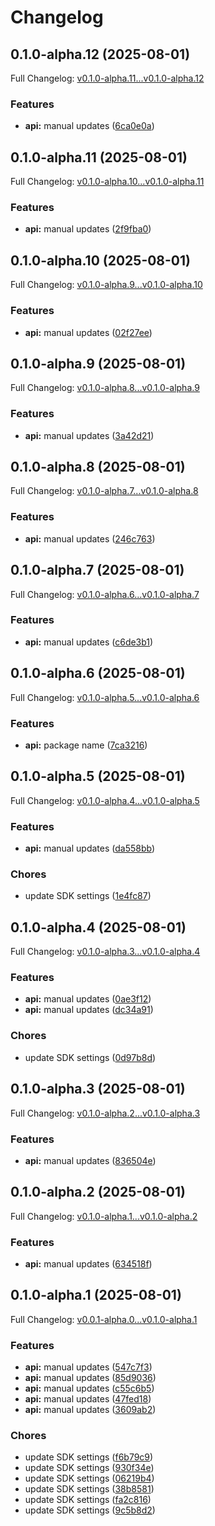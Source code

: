 # Changelog

## 0.1.0-alpha.12 (2025-08-01)

Full Changelog: [v0.1.0-alpha.11...v0.1.0-alpha.12](https://github.com/Orin-Labs/entities-python/compare/v0.1.0-alpha.11...v0.1.0-alpha.12)

### Features

* **api:** manual updates ([6ca0e0a](https://github.com/Orin-Labs/entities-python/commit/6ca0e0af7ed7b0c0c3f050fb69fe9f3ec3986c8b))

## 0.1.0-alpha.11 (2025-08-01)

Full Changelog: [v0.1.0-alpha.10...v0.1.0-alpha.11](https://github.com/Orin-Labs/entities-python/compare/v0.1.0-alpha.10...v0.1.0-alpha.11)

### Features

* **api:** manual updates ([2f9fba0](https://github.com/Orin-Labs/entities-python/commit/2f9fba054ba689c51cad9c6cd8f0f7c6e7ad47f8))

## 0.1.0-alpha.10 (2025-08-01)

Full Changelog: [v0.1.0-alpha.9...v0.1.0-alpha.10](https://github.com/Orin-Labs/entities-python/compare/v0.1.0-alpha.9...v0.1.0-alpha.10)

### Features

* **api:** manual updates ([02f27ee](https://github.com/Orin-Labs/entities-python/commit/02f27ee71424f31e16d98d9b7ec7799b4a24ac81))

## 0.1.0-alpha.9 (2025-08-01)

Full Changelog: [v0.1.0-alpha.8...v0.1.0-alpha.9](https://github.com/Orin-Labs/entities-python/compare/v0.1.0-alpha.8...v0.1.0-alpha.9)

### Features

* **api:** manual updates ([3a42d21](https://github.com/Orin-Labs/entities-python/commit/3a42d213ffa8d4ac9e0c91ae9ae4812cc2b8c8d9))

## 0.1.0-alpha.8 (2025-08-01)

Full Changelog: [v0.1.0-alpha.7...v0.1.0-alpha.8](https://github.com/Orin-Labs/entities-python/compare/v0.1.0-alpha.7...v0.1.0-alpha.8)

### Features

* **api:** manual updates ([246c763](https://github.com/Orin-Labs/entities-python/commit/246c763b5a8c926061145469ca4209f9a15cb383))

## 0.1.0-alpha.7 (2025-08-01)

Full Changelog: [v0.1.0-alpha.6...v0.1.0-alpha.7](https://github.com/Orin-Labs/entities-python/compare/v0.1.0-alpha.6...v0.1.0-alpha.7)

### Features

* **api:** manual updates ([c6de3b1](https://github.com/Orin-Labs/entities-python/commit/c6de3b14ae886f18447f6c8b25f42f86e43f5370))

## 0.1.0-alpha.6 (2025-08-01)

Full Changelog: [v0.1.0-alpha.5...v0.1.0-alpha.6](https://github.com/Orin-Labs/entities-python/compare/v0.1.0-alpha.5...v0.1.0-alpha.6)

### Features

* **api:** package name ([7ca3216](https://github.com/Orin-Labs/entities-python/commit/7ca3216f6305c1c79a1944ac6a6c2f2d9f72597c))

## 0.1.0-alpha.5 (2025-08-01)

Full Changelog: [v0.1.0-alpha.4...v0.1.0-alpha.5](https://github.com/Orin-Labs/entities-python/compare/v0.1.0-alpha.4...v0.1.0-alpha.5)

### Features

* **api:** manual updates ([da558bb](https://github.com/Orin-Labs/entities-python/commit/da558bb309455bd31042434b7b05a568b205c0eb))


### Chores

* update SDK settings ([1e4fc87](https://github.com/Orin-Labs/entities-python/commit/1e4fc876212389b86bddf98a0795b4f18b51aed0))

## 0.1.0-alpha.4 (2025-08-01)

Full Changelog: [v0.1.0-alpha.3...v0.1.0-alpha.4](https://github.com/Orin-Labs/entities-python/compare/v0.1.0-alpha.3...v0.1.0-alpha.4)

### Features

* **api:** manual updates ([0ae3f12](https://github.com/Orin-Labs/entities-python/commit/0ae3f1245803e45503c85c1ddd9c0045ce5859fd))
* **api:** manual updates ([dc34a91](https://github.com/Orin-Labs/entities-python/commit/dc34a91e3ed64e506f5474a946fe1ac913d9e5c9))


### Chores

* update SDK settings ([0d97b8d](https://github.com/Orin-Labs/entities-python/commit/0d97b8d1ef0cffa12026e23fe7a5596ffc38e1d3))

## 0.1.0-alpha.3 (2025-08-01)

Full Changelog: [v0.1.0-alpha.2...v0.1.0-alpha.3](https://github.com/Orin-Labs/entities-python/compare/v0.1.0-alpha.2...v0.1.0-alpha.3)

### Features

* **api:** manual updates ([836504e](https://github.com/Orin-Labs/entities-python/commit/836504ec55d9ac415f1a3b98e41d5b73d48afb79))

## 0.1.0-alpha.2 (2025-08-01)

Full Changelog: [v0.1.0-alpha.1...v0.1.0-alpha.2](https://github.com/Orin-Labs/entities-python/compare/v0.1.0-alpha.1...v0.1.0-alpha.2)

### Features

* **api:** manual updates ([634518f](https://github.com/Orin-Labs/entities-python/commit/634518f0c725db21dcb9d1121fb7fea5cda12298))

## 0.1.0-alpha.1 (2025-08-01)

Full Changelog: [v0.0.1-alpha.0...v0.1.0-alpha.1](https://github.com/Orin-Labs/entities-python/compare/v0.0.1-alpha.0...v0.1.0-alpha.1)

### Features

* **api:** manual updates ([547c7f3](https://github.com/Orin-Labs/entities-python/commit/547c7f398b5b4e62190c0105d2c8f8b7c87675d1))
* **api:** manual updates ([85d9036](https://github.com/Orin-Labs/entities-python/commit/85d9036a75b6fbd1be49d239894c06e233eb6b5b))
* **api:** manual updates ([c55c6b5](https://github.com/Orin-Labs/entities-python/commit/c55c6b5b53f41c8bfcee08c481eddc3d084a4ffe))
* **api:** manual updates ([47fed18](https://github.com/Orin-Labs/entities-python/commit/47fed1879a41c087db9f0ff6a95bd59762b6fb05))
* **api:** manual updates ([3609ab2](https://github.com/Orin-Labs/entities-python/commit/3609ab20c1874c7ff82e034097a81271684c0c4a))


### Chores

* update SDK settings ([f6b79c9](https://github.com/Orin-Labs/entities-python/commit/f6b79c9b55d233ba21594966d608a66a16631d64))
* update SDK settings ([930f34e](https://github.com/Orin-Labs/entities-python/commit/930f34e4c407727c0b2e3bf7f66725332c1f892d))
* update SDK settings ([06219b4](https://github.com/Orin-Labs/entities-python/commit/06219b47650d6187ff420a5b37ec1729f7c4cde2))
* update SDK settings ([38b8581](https://github.com/Orin-Labs/entities-python/commit/38b858183ccfcceacb83ddd58d3e90eb84f8ab8c))
* update SDK settings ([fa2c816](https://github.com/Orin-Labs/entities-python/commit/fa2c8161e53d50fe94d7dd1eb0fd9b5cd946f328))
* update SDK settings ([9c5b8d2](https://github.com/Orin-Labs/entities-python/commit/9c5b8d26f3dea4625e6ef66d496edcd6d4c48751))
